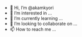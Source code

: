 - 👋 Hi, I’m @akamkyori
- 👀 I’m interested in ...
- 🌱 I’m currently learning ...
- 💞️ I’m looking to collaborate on ...
- 📫 How to reach me ...

<!---
akamkyori/akamkyori is a ✨ special ✨ repository because its `README.md` (this file) appears on your GitHub profile.
You can click the Preview link to take a look at your changes.
--->
